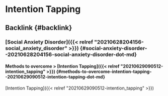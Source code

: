 # Intention Tapping


## Backlink {#backlink}


### [Social Anxiety Disorder]({{< relref "20210628204156-social_anxiety_disorder" >}}) {#social-anxiety-disorder--20210628204156-social-anxiety-disorder-dot-md}


#### Methods to overcome > [Intention Tapping]({{< relref "20210629090512-intention_tapping" >}}) {#methods-to-overcome-intention-tapping--20210629090512-intention-tapping-dot-md}

[Intention Tapping]({{< relref "20210629090512-intention_tapping" >}})
